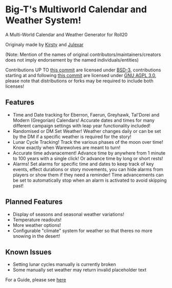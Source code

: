 # Big-T's Multiworld Calendar and Weather System!
A Multi-World Calendar and Weather Generator for Roll20

Originaly made by [Kirsty](https://app.roll20.net/users/1165285/kirsty) and [Julexar](https://github.com/Julexar/)

(Note: Mention of the names of original contributors/maintainers/creators does not imply endorsement by the named individuals/entities)

Contributions UP TO [this commit](https://github.com/BigDashT/Multi-World-Calendar/commit/47782072bb45917237f29fd70875ed5a2177346d) are licensed under [BSD-3](https://github.com/BigDashT/Multi-World-Calendar?tab=BSD-3-Clause-2-ov-file), contributions starting at and following [this commit](https://github.com/BigDashT/Multi-World-Calendar/commit/12049d88dbf8afefa91777ef87fdca6e49716e8e) are licensed under [GNU AGPL 3.0](https://github.com/BigDashT/Multi-World-Calendar/blob/master/LICENSE), please note that distributions or forks may be required to include both licenses!

## Features
* Time and Date tracking for Eberron, Faerun, Greyhawk, Tal'Dorei and Modern (Gregorian) Calendars! Accurate dates and times for many different campaign settings with leap year functionality included!
* Randomised or DM Set Weather! Weather changes daily or can be set by the DM if a specific weather is required for the story!
* Lunar Cycle Tracking! Track the various phases of the moon over time! Know exactly when Warewolves are meant to turn!
* Accurate time advanacement! Advance time by anywhere from 1 minute to 100 years with a single click! Or advance time by long or short rests!
* Alarms! Set alarms for specific time and dates to keep track of key events, effect durations or story movements, you can hide alarms from players or show them if they need a reminder! Time advancements can be set to automatically stop when an alarm is activated to avoid skipping past!

## Planned Features
* Display of seasons and seasonal weather variations!
* Temperature readouts!
* More weather options!
* Configurable "climate" system for weather so that theres no more snowing in the desert!

## Known Issues
* Setting lunar cycles manually is currently broken
* Some manually set weather may return invalid placeholder text

For a Guide, please see [here](https://github.com/Julexar/Multi-World-Calendar/wiki/How-to-use)
